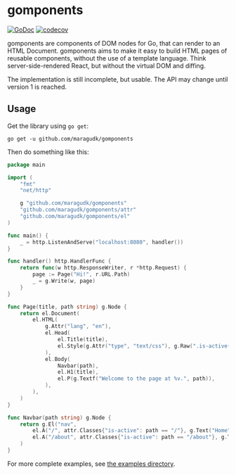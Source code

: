 # gomponents

[![GoDoc](https://godoc.org/github.com/maragudk/gomponents?status.svg)](https://godoc.org/github.com/maragudk/gomponents)
[![codecov](https://codecov.io/gh/maragudk/gomponents/branch/master/graph/badge.svg)](https://codecov.io/gh/maragudk/gomponents)

gomponents are components of DOM nodes for Go, that can render to an HTML Document.
gomponents aims to make it easy to build HTML pages of reusable components,
without the use of a template language. Think server-side-rendered React,
but without the virtual DOM and diffing.

The implementation is still incomplete, but usable. The API may change until version 1 is reached.

## Usage

Get the library using `go get`:

```shell script
go get -u github.com/maragudk/gomponents
```

Then do something like this:

```go
package main

import (
	"fmt"
	"net/http"

	g "github.com/maragudk/gomponents"
	"github.com/maragudk/gomponents/attr"
	"github.com/maragudk/gomponents/el"
)

func main() {
	_ = http.ListenAndServe("localhost:8080", handler())
}

func handler() http.HandlerFunc {
	return func(w http.ResponseWriter, r *http.Request) {
		page := Page("Hi!", r.URL.Path)
		_ = g.Write(w, page)
	}
}

func Page(title, path string) g.Node {
	return el.Document(
		el.HTML(
			g.Attr("lang", "en"),
			el.Head(
				el.Title(title),
				el.Style(g.Attr("type", "text/css"), g.Raw(".is-active{font-weight: bold}")),
			),
			el.Body(
				Navbar(path),
				el.H1(title),
				el.P(g.Textf("Welcome to the page at %v.", path)),
			),
		),
	)
}

func Navbar(path string) g.Node {
	return g.El("nav",
		el.A("/", attr.Classes{"is-active": path == "/"}, g.Text("Home")),
		el.A("/about", attr.Classes{"is-active": path == "/about"}, g.Text("About")),
	)
}
```

For more complete examples, see [the examples directory](examples/).
